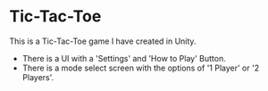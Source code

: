 # Tic-Tac-Toe
This is a Tic-Tac-Toe game I have created in Unity. 
- There is a UI with a 'Settings' and 'How to Play' Button.
- There is a mode select screen with the options of '1 Player' or '2 Players'.
